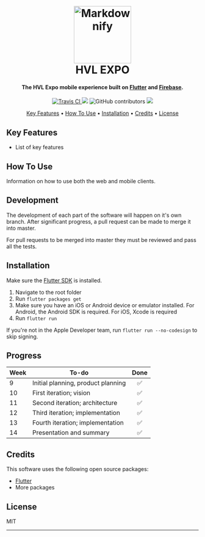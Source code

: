 <h1 align="center">
  <br>
  <a href="http://www.hvl.no"><img src="http://drive.google.com/uc?export=view&id=1arruHIXA2AeDNhefnsU61Mk_dQiiq7NB" alt="Markdownify" width="150"></a>
  <br>
  HVL EXPO
  <br>
</h1>

<h4 align="center">The HVL Expo mobile experience built on <a href="https://flutter.io" target="_blank">Flutter</a> and <a href="https://firebase.google.com/" target="_blank">Firebase</a>.</h4>

<p align="center">
  <a href="https://travis-ci.com/hvlexpo/mobile/">
    <img src="https://travis-ci.com/hvlexpo/mobile.svg?branch=master"
         alt="Travis CI">
  </a>
  <a href="https://opensource.org/licenses/MIT"><img src="https://img.shields.io/github/license/Naereen/StrapDown.js.svg"></a>
  
  <img alt="GitHub contributors" src="https://img.shields.io/github/contributors/hvlexpo/mobile.svg">
  
  <a href="https://www.hvl.no">
    <img src="https://img.shields.io/badge/hvl-dat109-blue.svg">
  </a>
</p>

<p align="center">
  <a href="#key-features">Key Features</a> •
  <a href="#how-to-use">How To Use</a> •
  <a href="#installation">Installation</a> •
  <a href="#credits">Credits</a> •
  <a href="#license">License</a>
</p>

## Key Features

* List of key features

## How To Use

Information on how to use both the web and mobile clients.

## Development

The development of each part of the software will happen on it's own branch. After significant progress, a pull request can be made to merge it into master.

For pull requests to be merged into master they must be reviewed and pass all the tests.

## Installation

Make sure the [Flutter SDK](https://flutter.dev/docs/get-started/install) is installed.
1. Navigate to the root folder
2. Run `flutter packages get`
3. Make sure you have an iOS or Android device or emulator installed. For Android, the Android SDK is required. For iOS, Xcode is required
4. Run `flutter run`

If you're not in the Apple Developer team, run `flutter run --no-codesign` to skip signing.

## Progress

| Week          | To-do                               | Done  |
| ------------- | ----------------------------------- | :---: |
| 9             | Initial planning, product planning  | ✅    |
| 10            | First iteration; vision             | ✅    |
| 11            | Second iteration; architecture      | ✅    |
| 12            | Third iteration; implementation     | ✅    |
| 13            | Fourth iteration; implementation    | ✅    |
| 14            | Presentation and summary            | ✅    |

## Credits

This software uses the following open source packages:

- [Flutter](https://flutter.io)
- More packages

## License

MIT

---
